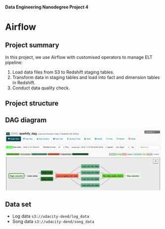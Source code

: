 #### Data Engineering Nanodegree Project 4
# Airflow

## Project summary
In this project, we use Airflow with customised operators to manage ELT pipeline:
1. Load data files from S3 to Redshift staging tables.
2. Transform data in staging tables and load into fact and dimension tables in Redshift.
3. Conduct data quality check.

## Project structure

## DAG diagram
![DAG](https://github.com/shell845/DataEngineerNanodegree/blob/master/data_pipeline_airflow/reference/sparkify_dag.png)

## Data set
- Log data `s3://udacity-dend/log_data`
- Song data `s3://udacity-dend/song_data`

